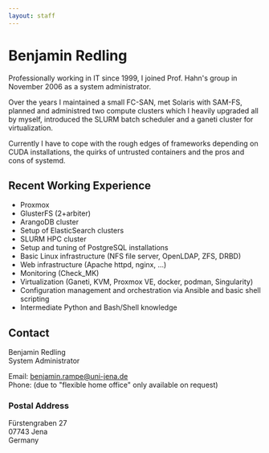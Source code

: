 ```yaml
---
layout: staff
---
```


# Benjamin Redling

Professionally working in IT since 1999, I joined Prof. Hahn's group in November 2006 as a system administrator.

Over the years I maintained a small FC-SAN, met Solaris with SAM-FS, planned and administred two compute clusters which I heavily upgraded all by myself, introduced the SLURM batch scheduler and a ganeti cluster for virtualization.

Currently I have to cope with the rough edges of frameworks depending on CUDA installations, the quirks of untrusted containers and the pros and cons of systemd.

## Recent Working Experience

* Proxmox
* GlusterFS (2+arbiter)
* ArangoDB cluster
* Setup of ElasticSearch clusters
* SLURM HPC cluster
* Setup and tuning of PostgreSQL installations
* Basic Linux infrastructure (NFS file server, OpenLDAP, ZFS, DRBD)
* Web infrastructure (Apache httpd, nginx, ...)
* Monitoring (Check_MK)
* Virtualization (Ganeti, KVM, Proxmox VE, docker, podman, Singularity)
* Configuration management and orchestration via Ansible and basic shell scripting
* Intermediate Python and Bash/Shell knowledge

## Contact

Benjamin Redling<br/>
System Administrator

Email: benjamin.rampe@uni-jena.de<br/>
Phone: (due to "flexible home office" only available on request)

### Postal Address

Fürstengraben 27<br/>
07743 Jena<br/>
Germany
